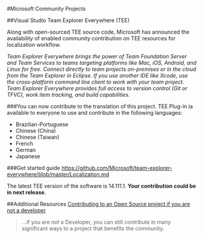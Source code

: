 #Microsoft Community Projects


##Visual Studio Team Explorer Everywhere (TEE)

Along with open-sourced TEE source code, Microsoft has announced the availability of enabled community contribution on TEE resources for localization workflow.

*Team Explorer Everywhere brings the power of Team Foundation Server and Team Services to teams targeting platforms like Mac, iOS, Android, and Linux for free. Connect directly to team projects on-premises or in the cloud from the Team Explorer in Eclipse. If you use another IDE like Xcode, use the cross-platform command line client to work with your team project. Team Explorer Everywhere provides full access to version control (Git or TFVC), work item tracking, and build capabilities.*

###You can now contribute to the translation of this project. TEE Plug-in ia available to everyone to use and contribute in the following languages:

* Brazilian-Portuguese
* Chinese (China)
* Chinese (Taiwan)
* French
* German
* Japanese  

###Get started guide
https://github.com/Microsoft/team-explorer-everywhere/blob/master/Localization.md

The latest TEE version of the software is 14.111.1. **Your contribution could be in next release**.     


##Additional Resources
[Contributing to an Open Source project if you are not a developer](https://www.linkedin.com/pulse/contributing-open-source-project-you-developer-aldo-donetti?trk=v-feed&lipi=urn:li:page:d_flagship3_feed;iSHAViZRK6UEaCEqHW/A5Q%3D%3D)

>...if you are *not* a Developer, you can still contribute in many significant ways to a project that benefits the  community.